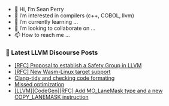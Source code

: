 - 👋 Hi, I’m Sean Perry
- 👀 I’m interested in compilers (c++, COBOL, llvm)
- 🌱 I’m currently learning ...
- 💞️ I’m looking to collaborate on ...
- 📫 How to reach me ...

<!---
s66perry/s66perry is a ✨ special ✨ repository because its `README.md` (this file) appears on your GitHub profile.
You can click the Preview link to take a look at your changes.
--->
### 📕 Latest LLVM Discourse Posts

<!-- DISCOURSE-LLVM:START -->
- [[RFC] Proposal to establish a Safety Group in LLVM](https://discourse.llvm.org/t/rfc-proposal-to-establish-a-safety-group-in-llvm/86916?page=5#post_85)
- [[RFC] New Wasm-Linux target support](https://discourse.llvm.org/t/rfc-new-wasm-linux-target-support/88203#post_3)
- [Clang-tidy and checking code formating](https://discourse.llvm.org/t/clang-tidy-and-checking-code-formating/88303#post_4)
- [Missed optimization](https://discourse.llvm.org/t/missed-optimization/88313#post_1)
- [[LLVM][CodeGen][RFC] Add MO_LaneMask type and a new COPY_LANEMASK instruction](https://discourse.llvm.org/t/llvm-codegen-rfc-add-mo-lanemask-type-and-a-new-copy-lanemask-instruction/88021#post_8)
<!-- DISCOURSE-LLVM:END -->
